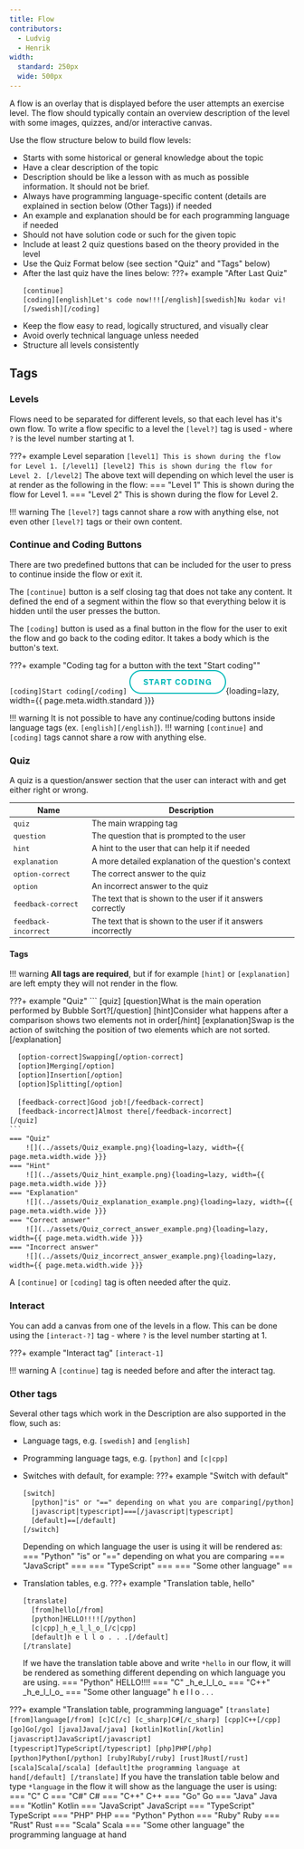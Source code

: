 ```yaml
---
title: Flow
contributors:
  - Ludvig
  - Henrik
width:
  standard: 250px
  wide: 500px
---
```


A flow is an overlay that is displayed before the user attempts an exercise level.
The flow should typically contain an overview description of the level with some images, quizzes, and/or interactive canvas.

Use the flow structure below to build flow levels:

- Starts with some historical or general knowledge about the topic
- Have a clear description of the topic
- Description should be like a lesson with as much as possible information. It should not be brief.
- Always have programming language-specific content (details are explained in section below (Other Tags)) if needed
- An example and explanation should be for each programming language if needed
- Should not have solution code or such for the given topic
- Include at least 2 quiz questions based on the theory provided in the level
- Use the Quiz Format below (see section "Quiz" and "Tags" below)
- After the last quiz have the lines below:
???+ example "After Last Quiz"
    ```
    [continue]
    [coding][english]Let's code now!!![/english][swedish]Nu kodar vi![/swedish][/coding]
    ```
- Keep the flow easy to read, logically structured, and visually clear
- Avoid overly technical language unless needed
- Structure all levels consistently

## Tags

### Levels

Flows need to be separated for different levels, so that each level has it's own flow.
To write a flow specific to a level the `[level?]` tag is used - where `?` is the level number starting at 1.

???+ example Level separation
    ```
    [level1]
    This is shown during the flow for Level 1.
    [/level1]
    [level2]
    This is shown during the flow for Level 2.
    [/level2]
    ```
    The above text will depending on which level the user is at render as the following in the flow:
    === "Level 1"
        This is shown during the flow for Level 1.
    === "Level 2"
        This is shown during the flow for Level 2.

!!! warning
    The `[level?]` tags cannot share a row with anything else, not even other `[level?]` tags or their own content.
    

### Continue and Coding Buttons

There are two predefined buttons that can be included for the user to press to continue inside the flow or exit it.

The `[continue]` button is a self closing tag that does not take any content.
It defined the end of a segment within the flow so that everything below it is hidden until the user presses the button.

The `[coding]` button is used as a final button in the flow for the user to exit the flow and go back to the coding editor.
It takes a body which is the button's text.

???+ example "Coding tag for a button with the text "Start coding""
    ```
    [coding]Start coding[/coding]
    ```
    ![](../assets/Coding_button_example.png){loading=lazy, width={{ page.meta.width.standard }}}

!!! warning
    It is not possible to have any continue/coding buttons inside language tags (ex. `[english][/english]`).
!!! warning
    `[continue]` and `[coding]` tags cannot share a row with anything else.

### Quiz

A quiz is a question/answer section that the user can interact with and get either right or wrong.

| Name | Description |
|----|----|
| `quiz` | The main wrapping tag |
| `question` | The question that is prompted to the user |
| `hint` | A hint to the user that can help it if needed |
| `explanation` | A more detailed explanation of the question's context |
| `option-correct` | The correct answer to the quiz |
| `option` | An incorrect answer to the quiz |
| `feedback-correct` | The text that is shown to the user if it answers correctly |
| `feedback-incorrect` | The text that is shown to the user if it answers incorrectly |

#### Tags

!!! warning
    **All tags are required**, but if for example `[hint]` or `[explanation]` are left empty they will not render in the flow.

???+ example "Quiz"
    ```
    [quiz]
      [question]What is the main operation performed by Bubble Sort?[/question]
      [hint]Consider what happens after a comparison shows two elements not in order[/hint]
      [explanation]Swap is the action of switching the position of two elements which are not sorted.[/explanation]

      [option-correct]Swapping[/option-correct]
      [option]Merging[/option]
      [option]Insertion[/option]
      [option]Splitting[/option]

      [feedback-correct]Good job![/feedback-correct]
      [feedback-incorrect]Almost there[/feedback-incorrect]
    [/quiz]
    ```
    === "Quiz"
        ![](../assets/Quiz_example.png){loading=lazy, width={{ page.meta.width.wide }}}
    === "Hint"
        ![](../assets/Quiz_hint_example.png){loading=lazy, width={{ page.meta.width.wide }}}
    === "Explanation"
        ![](../assets/Quiz_explanation_example.png){loading=lazy, width={{ page.meta.width.wide }}}
    === "Correct answer"
        ![](../assets/Quiz_correct_answer_example.png){loading=lazy, width={{ page.meta.width.wide }}}
    === "Incorrect answer"
        ![](../assets/Quiz_incorrect_answer_example.png){loading=lazy, width={{ page.meta.width.wide }}}

A `[continue]` or `[coding]` tag is often needed after the quiz.

### Interact

You can add a canvas from one of the levels in a flow.
This can be done using the `[interact-?]` tag - where `?` is the level number starting at 1.

???+ example "Interact tag"
    ```
    [interact-1]
    ```

!!! warning
    A `[continue]` tag is needed before and after the interact tag.


### Other tags

Several other tags which work in the Description are also supported in the flow, such as:

- Language tags, e.g. `[swedish]` and `[english]`

- Programming language tags, e.g. `[python]` and `[c|cpp]`

- Switches with default, for example:
???+ example "Switch with default"
    ```
    [switch]
      [python]"is" or "==" depending on what you are comparing[/python]
      [javascript|typescript]===[/javascript|typescript]
      [default]==[/default]
    [/switch]
    ```
    Depending on which language the user is using it will be rendered as:
    === "Python"
        "is" or "==" depending on what you are comparing
    === "JavaScript"
        ===
    === "TypeScript"
        ===
    === "Some other language"
        ==

- Translation tables, e.g.
???+ example "Translation table, hello"
    ```
    [translate]
      [from]hello[/from]
      [python]HELLO!!!![/python]
      [c|cpp]_h_e_l_l_o_[/c|cpp]
      [default]h e l l o . . .[/default]
    [/translate]
    ```
    If we have the translation table above and write `*hello` in our flow, it will be rendered as something different depending on which language you are using.
    === "Python"
        HELLO!!!!
    === "C"
        \_h\_e\_l\_l\_o\_
    === "C++"
        \_h\_e\_l\_l\_o\_
    === "Some other language"
        h e l l o . . .

???+ example "Translation table, programming language"
    ```
    [translate]
      [from]language[/from]
      [c]C[/c]
      [c_sharp]C#[/c_sharp]
      [cpp]C++[/cpp]
      [go]Go[/go]
      [java]Java[/java]
      [kotlin]Kotlin[/kotlin]
      [javascript]JavaScript[/javascript]
      [typescript]TypeScript[/typescript]
      [php]PHP[/php]
      [python]Python[/python]
      [ruby]Ruby[/ruby]
      [rust]Rust[/rust]
      [scala]Scala[/scala]
      [default]the programming language at hand[/default]
    [/translate]
    ```
    If you have the translation table below and type `*language` in the flow it will show as the language the user is using:
    === "C"
        C
    === "C#"
        C#
    === "C++"
        C++
    === "Go"
        Go
    === "Java"
        Java
    === "Kotlin"
        Kotlin
    === "JavaScript"
        JavaScript
    === "TypeScript"
        TypeScript
    === "PHP"
        PHP
    === "Python"
        Python
    === "Ruby"
        Ruby
    === "Rust"
        Rust
    === "Scala"
        Scala
    === "Some other language"
        the programming language at hand
